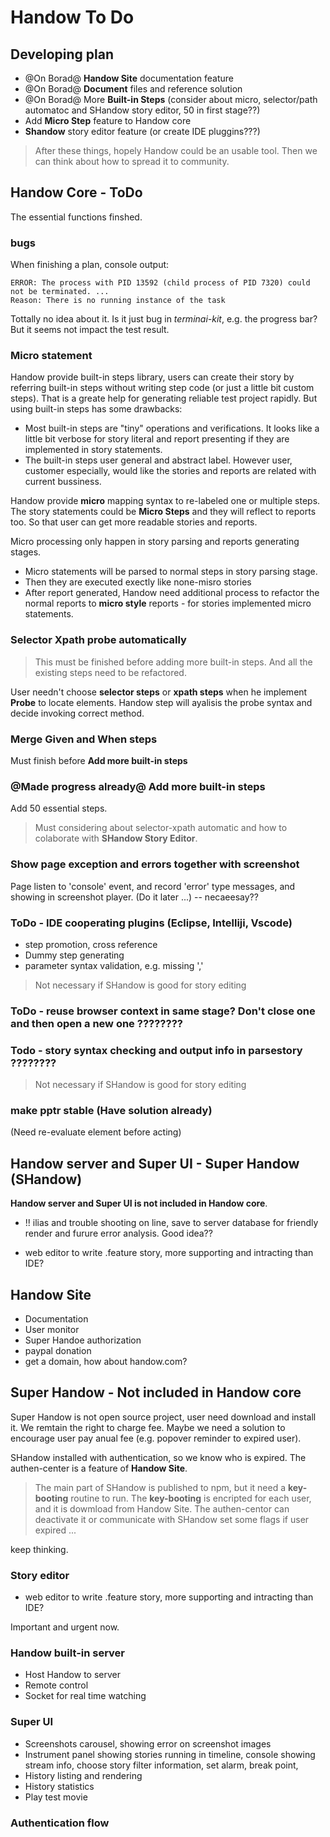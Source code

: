 # Handow To Do

## Developing plan

+ @On Borad@ **Handow Site** documentation feature
+ @On Borad@ **Document** files and reference solution
+ @On Borad@ More **Built-in Steps** (consider about micro, selector/path automatoc and SHandow story editor, 50 in first stage??)
+ Add **Micro Step** feature to Handow core
+ **Shandow** story editor feature  (or create IDE pluggins???)

> After these things, hopely Handow could be an usable tool. Then we can think about how to spread it to community.

## Handow Core - ToDo

The essential functions finshed.

### bugs

When finishing a plan, console output:

    ERROR: The process with PID 13592 (child process of PID 7320) could not be terminated. ...
    Reason: There is no running instance of the task

Tottally no idea about it. Is it just bug in _terminai-kit_, e.g. the progress bar? But it seems not impact the test result.

### Micro statement

Handow provide built-in steps library, users can create their story by referring built-in steps without writing step code (or just a little bit custom steps). That is a greate help for generating reliable test project rapidly. But using built-in steps has some drawbacks:

+ Most built-in steps are "tiny" operations and verifications. It looks like a little bit verbose for story literal and report presenting if they are implemented in story statements.
+ The built-in steps user general and abstract label. However user, customer especially, would like the stories and reports are related with current bussiness.

Handow provide **micro** mapping syntax to re-labeled one or multiple steps. The story statements could be **Micro Steps** and they will reflect to reports too. So that user can get more readable stories and reports.

Micro processing only happen in story parsing and reports generating stages.

+ Micro statements will be parsed to normal steps in story parsing stage.
+ Then they are executed exectly like none-misro stories
+ After report generated, Handow need additional process to refactor the normal reports to **micro style** reports - for stories implemented micro statements.

### Selector Xpath probe automatically

> This must be finished before adding more built-in steps. And all the existing steps need to be refactored.

User needn't choose **selector steps** or **xpath steps** when he implement **Probe** to locate elements. Handow step will ayalisis the probe syntax and decide invoking correct method.

### Merge Given and When steps

Must finish before **Add more built-in steps**

### @Made progress already@ Add more built-in steps

Add 50 essential steps.

> Must considering about selector-xpath automatic and how to colaborate with **SHandow Story Editor**.

### Show page exception and errors together with screenshot

Page listen to 'console' event, and record 'error' type messages, and showing in screenshot player.
(Do it later ...) -- necaeesay??

### ToDo - IDE cooperating plugins (Eclipse, Intelliji, Vscode)

+ step promotion, cross reference
+ Dummy step generating
+ parameter syntax validation, e.g. missing ','

> Not necessary if SHandow is good for story editing


### ToDo - reuse browser context in same stage? Don't close one and then open a new one ????????

### Todo - story syntax checking and output info in parsestory ????????

> Not necessary if SHandow is good for story editing


### make pptr stable (Have solution already)

(Need re-evaluate element before acting)


## Handow server and Super UI - Super Handow (SHandow)

**Handow server and Super UI is not included in Handow core**.



+ !! ilias and trouble shooting on line, save to server database for friendly render and furure error analysis. Good idea??

+ web editor to write .feature story, more supporting and intracting than IDE?

## Handow Site

+ Documentation
+ User monitor
+ Super Handoe authorization
+ paypal donation
+ get a domain, how about handow.com?

## Super Handow - Not included in Handow core

Super Handow is not open source project, user need download and install it. We remtain the right to charge fee. Maybe we need a solution to encourage user pay anual fee (e.g. popover reminder to expired user).

SHandow installed with authentication, so we know who is expired. The authen-center is a feature of **Handow Site**. 

> The main part of SHandow is published to npm, but it need a **key-booting** routine to run. The **key-booting** is encripted for each user, and it is dowmload from Handow Site. The authen-centor can deactivate it or communicate with SHandow set some flags if user expired ...

keep thinking.

### Story editor

+ web editor to write .feature story, more supporting and intracting than IDE?

Important and urgent now.

### Handow built-in server

+ Host Handow to server
+ Remote control
+ Socket for real time watching

### Super UI

+ Screenshots carousel, showing error on screenshot images
+ Instrument panel showing stories running in timeline, console showing stream info, choose story filter information, set alarm, break point,
+ History listing and rendering
+ History statistics
+ Play test movie

### Authentication flow